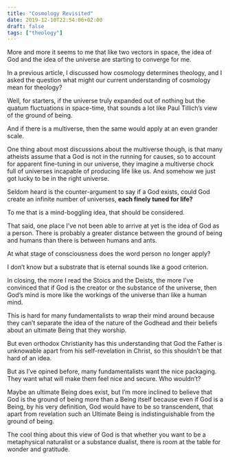 ```yaml
---
title: "Cosmology Revisited"
date: 2019-12-10T22:54:06+02:00
draft: false
tags: ["theology"]
---
```


More and more it seems to me that like two vectors in space, the idea of God and the idea of the universe are starting to converge for me.

<!--more-->

In a previous article, I discussed how cosmology determines theology, and I asked the question what might our current understanding of cosmology mean for theology?

Well, for starters, if the universe truly expanded out of nothing but the quatum fluctuations in space-time, that sounds a lot like Paul Tillich’s view of the ground of being.

And if there is a multiverse, then the same would apply at an even grander scale.

One thing about most discussions about the multiverse though, is that many atheists assume that a God is not in the running for causes, so to account for apparent fine-tuning in our universe, they imagine a multiverse chock full of universes incapable of producing life like us. And somehow we just got lucky to be in the right universe.

Seldom heard is the counter-argument to say if a God exists, could God create an infinite number of universes, **each finely tuned for life?**

To me that is a mind-boggling idea, that should be considered.

That said, one place I’ve not been able to arrive at yet is the idea of God as a person. There is probably a greater distance between the ground of being and humans than there is between humans and ants.

At what stage of consciousness does the word person no longer apply?

I don’t know but a substrate that is eternal sounds like a good criterion.

In closing, the more I read the Stoics and the Deists, the more I’ve convinced that if God is the creator or the substance of the universe, then God’s mind is more like the workings of the universe than like a human mind.

This is hard for many fundamentalists to wrap their mind around because they can’t separate the idea of the nature of the Godhead and their beliefs about an ultimate Being that they worship.

But even orthodox Christianity has this understanding that God the Father is unknowable apart from his self-revelation in Christ, so this shouldn’t be that hard of an idea.

But as I’ve opined before, many fundamentalists want the nice packaging. They want what will make them feel nice and secure. Who wouldn’t?

Maybe an ultimate Being does exist, but I’m more inclined to believe that God is the ground of being more than a Being itself because even if God is a Being, by his very definition, God would have to be so transcendent, that apart from revelation such an Ultimate Being is indistinguishable from the ground of being.

The cool thing about this view of God is that whether you want to be a metaphysical naturalist or a substance dualist, there is room at the table for wonder and gratitude.
